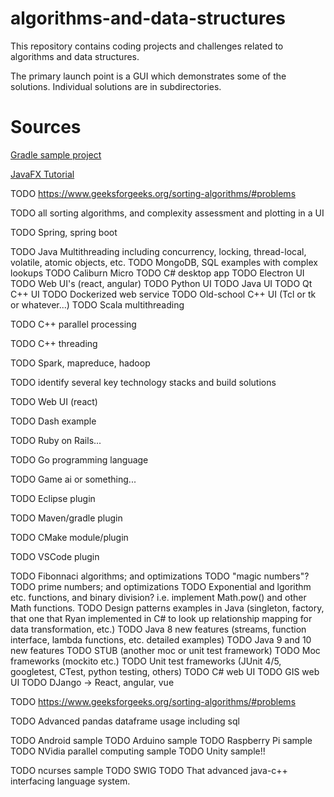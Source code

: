# algorithms-and-data-structures

This repository contains coding projects and challenges related to algorithms and data structures.

The primary launch point is a GUI which demonstrates some of the solutions. Individual solutions are in subdirectories.

# Sources

[Gradle sample project](https://github.com/trishagee/javafx-gradle)

[JavaFX Tutorial](https://www.tutorialspoint.com/javafx/javafx_quick_guide.htm)

TODO https://www.geeksforgeeks.org/sorting-algorithms/#problems

TODO all sorting algorithms, and complexity assessment and plotting in a UI

TODO Spring, spring boot

TODO Java Multithreading including concurrency, locking, thread-local, volatile, atomic objects, etc.
TODO MongoDB, SQL examples with complex lookups
TODO Caliburn Micro
TODO C# desktop app
TODO Electron UI
TODO Web UI's (react, angular)
TODO Python UI
TODO Java UI
TODO Qt C++ UI
TODO Dockerized web service
TODO Old-school C++ UI (Tcl or tk or whatever...)
TODO Scala multithreading

TODO C++ parallel processing

TODO C++ threading

TODO Spark, mapreduce, hadoop

TODO identify several key technology stacks and build solutions

TODO Web UI (react)

TODO Dash example

TODO Ruby on Rails...

TODO Go programming language

TODO Game ai or something...

TODO Eclipse plugin

TODO Maven/gradle plugin

TODO CMake module/plugin

TODO VSCode plugin

TODO Fibonnaci algorithms; and optimizations
TODO "magic numbers"?
TODO prime numbers; and optimizations
TODO Exponential and lgorithm etc. functions, and binary division? i.e. implement Math.pow() and other Math functions.
TODO Design patterns examples in Java (singleton, factory, that one that Ryan implemented in C# to look up relationship mapping for data transformation, etc.)
TODO Java 8 new features (streams, function interface, lambda functions, etc. detailed examples)
TODO Java 9 and 10 new features
TODO STUB (another moc or unit test framework)
TODO Moc frameworks (mockito etc.)
TODO Unit test frameworks (JUnit 4/5, googletest, CTest, python testing, others)
TODO C# web UI
TODO GIS web UI
TODO DJango -> React, angular, vue

TODO https://www.geeksforgeeks.org/sorting-algorithms/#problems

TODO Advanced pandas dataframe usage including sql

TODO Android sample
TODO Arduino sample
TODO Raspberry Pi sample
TODO NVidia parallel computing sample
TODO Unity sample!!

TODO ncurses sample
TODO SWIG
TODO That advanced java-c++ interfacing language system.

